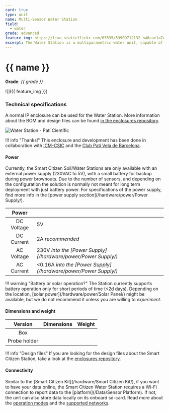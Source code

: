```yaml
---
card: true
type: unit
name: Multi-Sensor Water Station
field:
  - water
grade: advanced
feature_img: https://live.staticflickr.com/65535/53909712132_b46cae1a7e_k.jpg
excerpt: The Water Station is a multiparametric water unit, capable of measuring pH, Temperature, Dissolved Oxygen, Conductivity and ORP.
---
```


# {{ name }}

**Grade**: _{{ grade }}_

![]({{ feature_img }})

### Technical specifications

A normal IP enclosure can be used for the Water Station. More information about the BOM and design files can be found [in the enclosures repository](https://github.com/fablabbcn/smartcitizen-enclosures/).

<img src="https://live.staticflickr.com/65535/51125200496_67b06e79bd_k.jpg" alt="Water Station - Patí Científic">

!!! info "Thanks!"
    This enclosure and development has been done in collaboration with [ICM-CSIC](https://www.icm.csic.es/en) and the [Club Pati Vela de Barcelona](https://pativelabarcelona.com/).

#### Power

Currently, the Smart Citizen Soil/Water Stations are only available with an external power supply (230VAC to 5V), with a small battery for backup during power brownouts. Due to the number of sensors, and depending on the configuration the solution is normally not meant for long term deployment with just battery power. For specifications of the power supply, find more info in the [power supply section](/hardware/power/Power Supply/).

| Power        |                                                                  |
| :-:          | :-                                                               |
| DC Voltage   | 5V                                                               |
| DC Current   | 2A _recommended_                                                 |
| AC Voltage   | 230V  _into the [Power Supply](/hardware/power/Power Supply/)_   |
| AC Current   | <0.16A _into the [Power Supply](/hardware/power/Power Supply/)_  |

!!! warning "Battery or solar operation?"
    The Station currently supports battery operation only for short periods of time (<2d days). Depending on the location, [solar power](/hardware/power/Solar Panel/) might be available, but we do not recommend it unless you are willing to _experiment_.

#### Dimensions and weight

<!-- TODO - Add table with size -->

| Version       | Dimensions | Weight |
| :-:           | :-         | :-     |
| Box           | | |
| Probe holder  | | |

!!! info "Design files"
    If you are looking for the design files about the Smart Citizen Station, take a look at the [enclosures repository](https://github.com/fablabbcn/smartcitizen-enclosures/).

#### Connectivity

Similar to the [Smart Citizen Kit](/hardware/Smart Citizen Kit/), if you want to have your data online, the Smart Citizen Water Station requires a Wi-Fi connection to report data to the [platform](/Data/Sensor Platform). If not, the unit can also store data locally on its onboard sd-card. Read more about the [operation modes](/hardware/Smart%20Citizen%20Kit/#operation-modes) and the [supported networks](/_FAQ/#what-networks-does-it-support).